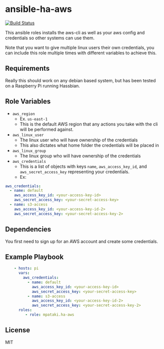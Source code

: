 # ansible-ha-aws

[![Build Status](https://travis-ci.org/mpataki/ansible-ha-aws.svg?branch=master)](https://travis-ci.org/mpataki/ansible-ha-aws)

This ansible roles installs the aws-cli as well as your aws config and credentials so other systems can use them.

Note that you want to give multiple linux users their own credentials, you can include this role multiple times with different variables to achieve this.

## Requirements

Really this should work on any debian based system, but has been tested on a Raspberry Pi running Hassbian.

## Role Variables

- `aws_region`
  - Ex. `us-east-1`
  - This is the default AWS region that any actions you take with the cli will be performed against.
- `aws_linux_user`
  - The linux user who will have ownership of the credentials
  - This also dictates what home folder the credentials will be placed in
- `aws_linux_group`
  - The linux group who will have ownership of the credentials
- `aws_credentials`
  - This is a list of objects with keys `name`, `aws_access_key_id`, and `aws_secret_access_key` representing your credentials.
  - Ex:

```yaml
aws_credentials:
  - name: default
    aws_access_key_id: <your-access-key-id>
    aws_secret_access_key: <your-secret-access-key>
  - name: s3-access
    aws_access_key_id: <your-access-key-id-2>
    aws_secret_access_key: <your-secret-access-key-2>
```

## Dependencies

You first need to sign up for an AWS account and create some credentials.

## Example Playbook

```yml
    - hosts: pi
      vars:
        aws_credentials:
          - name: default
            aws_access_key_id: <your-access-key-id>
            aws_secret_access_key: <your-secret-access-key>
          - name: s3-access
            aws_access_key_id: <your-access-key-id-2>
            aws_secret_access_key: <your-secret-access-key-2>
      roles:
         - role: mpataki.ha-aws
```

## License

MIT
